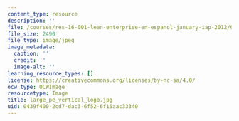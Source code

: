 ```yaml
---
content_type: resource
description: ''
file: /courses/res-16-001-lean-enterprise-en-espanol-january-iap-2012/0439f4002cd7dac36f526f15aac33340_large_pe_vertical_logo.jpg
file_size: 2490
file_type: image/jpeg
image_metadata:
  caption: ''
  credit: ''
  image-alt: ''
learning_resource_types: []
license: https://creativecommons.org/licenses/by-nc-sa/4.0/
ocw_type: OCWImage
resourcetype: Image
title: large_pe_vertical_logo.jpg
uid: 0439f400-2cd7-dac3-6f52-6f15aac33340
---
```


